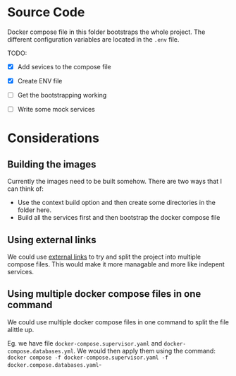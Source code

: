 # Source Code
Docker compose file in this folder bootstraps the whole project. The different configuration variables are located in the `.env` file.

TODO:
- [x] Add sevices to the compose file
- [x] Create ENV file 
- [ ] Get the bootstrapping working
- [ ] Write some mock services


# Considerations
## Building the images
Currently the images need to be built somehow. There are two ways that I can think of:
- Use the context build option and then create some directories in the folder here.
- Build all the services first and then bootstrap the docker compose file

## Using external links
We could use [external links](https://stackoverflow.com/questions/41012766/docker-compose-external-links-not-able-to-connect) to try and split the project into multiple compose files. This would make it more managable and more like indepent services.

## Using multiple docker compose files in one command
We could use multiple docker compose files in one command to split the file alittle up.

Eg. we have file `docker-compose.supervisor.yaml` and `docker-compose.databases.yml`. We would then apply them using the command: `docker compose -f docker-compose.supervisor.yaml -f docker.compose.databases.yaml`-


